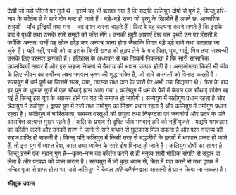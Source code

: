 देखी जो उसे जीतने पर तुले थे। इसमें यह भी बताया गया है कि यद्यपि कलियुग दोषों से पूर्ण है, किन्तु हरि-नाम के कीर्तन से वे सारे दोष नष्ट हो जाते हैं। बड़े-बड़े राजा जो मृत्यु के खिलौने हैं अपने छ: आन्तरिक शत्रुओं—पाँच इन्द्रियाँ तथा मन— का दमन करना चाहते हैं। फिर वे यह कल्पना करने लगते हैं कि इसके बाद वे पृथ्वी तथा उसके सारे समुद्रों को जीत लेंगे। उनकी झूठी आशाएँ देख कर पृथ्वी उन पर हँसती है क्योंकि अन्तत: उन्हें यह लोक छोड़ कर अन्यत्र जाना होगा जैसाकि विगत बड़े बड़े राजे तथा बादशाह जा चुके हैं। यही नहीं, पृथ्वी को या इसके किसी खण्ड को हड़प लेने के बाद पिता, पुत्र, भाई, मित्र तथा सश्बन्धी उसके लिए परस्पर झगड़ते हैं। इतिहास के अध्ययन से यह निष्कर्ष निकलता है कि सारी सांसारिक उपलब्धियाँ नश्वर हैं और इस सहज निष्कर्ष से वैराग्य की भावना उत्पन्न होती है। अन्ततोगत्वा किसी भी जीव के लिए जीवन का सर्वोच्च लक्ष्य भगवान् कृष्ण की शुद्ध भक्ति है, जो सारे अमंगलों को विनष्ट करती है। सत्ययुग में धर्म पूर्ण था जिसमें सत्य, दया, तपस्या तथा दान के चारों पैर अभी तक विद्यमान थे। त्रेता के बाद हर युग के धाॢमक गुणों में एक चौथाई ह्रास आता गया। कलियुग में धर्म के पैरों में केवल एक चौथाई शक्ति रह गई है किन्तु इस युग के अग्रसर होने पर यह भी समाप्त हो जायेगी। सत्ययुग में सतोगुण प्रधान रहता है और त्रेतायुग में रजोगुण। द्वापर युग में रजो तथा तमोगुण का मिश्रण प्रधान रहता है और कलियुग में तमोगुण प्रधान रहता है। कलियुग में नास्तिकता, समस्त वस्तुओं की लघुता तथा निकृष्टता एवं जननांगों और उदर के प्रति आसक्ति अत्यन्त मुखर रहते हैं। कलि के प्रभाव से दूषित जीव भगवान् हरि को नहीं पूजते। यद्यपि भगवन्नाम का कीर्तन करने और उनकी शरण में जाने से सारे बन्धन से छुटकारा मिल सकता है और परम गन्तव्य की सहज प्राप्ति हो सकती है। किन्तु यदि कलियुग में किसी तरह से बद्धजीवों के हृदयों में भगवान् प्रकट हो जाते हैं, तो इस युग में व्याप्त देश, काल तथा व्यक्ति के सारे दोष विनष्ट हो जाते हैं। कलियुग दोषों का सागर है किन्तु इसमें एक महान् गुण है—कृष्ण-नाम का कीर्तन करने से ही मनुष्य सारी भौतिक संगति से उद्धार पा लेता है और परब्रह्म को प्राप्त करता है। सत्ययुग में जो कुछ ध्यान से, त्रेता में यज्ञ करने से तथा द्वापर में मन्दिर पूजा से प्राप्त होता था, उसे कलियुग में केवल *हरि-कीर्तन* द्वारा आसानी से प्राप्त किया जा सकता है।  

**श्रीशुक उवाच** 